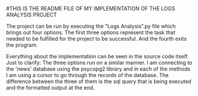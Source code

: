 #THIS IS THE README FILE OF MY IMPLEMENTATION OF THE LOGS ANALYSIS PROJECT

The project can be run by executing the "Logs Analysis".py file which brings out four options.
The first three options represent the task that needed to be fulfilled for the project to be successful.
And the fourth exits the program.

Everything about the implementation can be seen in the source code itself. Just to clarify:
The three options run on a similar manner. I am connecting to the 'news' database using the psycopg2 library
and in each of the methods I am using a cursor to go through the records of the database. The difference between the
three of them is the sql query that is being executed and the formatted output at the end.
